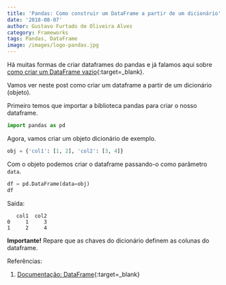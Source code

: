 ```yaml
---
title: 'Pandas: Como construir um DataFrame a partir de um dicionário'
date: '2018-08-07'
author: Gustavo Furtado de Oliveira Alves
category: Frameworks
tags: Pandas, DataFrame
image: /images/logo-pandas.jpg
---
```


Há muitas formas de criar dataframes do pandas e já falamos aqui sobre
[como criar um DataFrame vazio](https://dicasdepython.com.br/pandas-como-criar-um-dataframe-vazio/){:target=\_blank}.

Vamos ver neste post como criar um dataframe a partir de um dicionário (objeto).

Primeiro temos que importar a biblioteca pandas para criar o nosso dataframe.

```python
import pandas as pd
```

Agora, vamos criar um objeto dicionário de exemplo.

```python
obj = {'col1': [1, 2], 'col2': [3, 4]}
```

Com o objeto podemos criar o dataframe passando-o como parâmetro `data`.

```python
df = pd.DataFrame(data=obj)
df
```

Saída:

```
   col1  col2
0     1     3
1     2     4
```

**Importante!** Repare que as chaves do dicionário definem as colunas do dataframe.

Referências:

1. [Documentação: DataFrame](https://pandas.pydata.org/pandas-docs/stable/generated/pandas.DataFrame.html){:target=\_blank}

